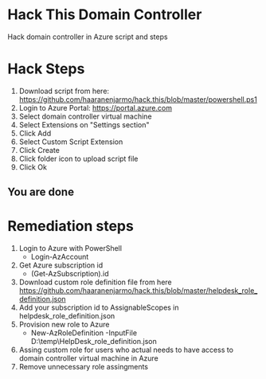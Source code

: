 # Hack This Domain Controller
Hack domain controller in Azure script and steps


# Hack Steps

1. Download script from here: https://github.com/haaranenjarmo/hack.this/blob/master/powershell.ps1
2. Login to Azure Portal: https://portal.azure.com
3. Select domain controller virtual machine
4. Select Extensions on "Settings section"
5. Click Add
6. Select Custom Script Extension
7. Click Create
8. Click folder icon to upload script file
9. Click Ok

## You are done

# Remediation steps

1. Login to Azure with PowerShell
    - Login-AzAccount
2. Get Azure subscription id
    - (Get-AzSubscription).id
3. Download custom role definition file from here https://github.com/haaranenjarmo/hack.this/blob/master/helpdesk_role_definition.json
4. Add your subscription id to AssignableScopes in helpdesk_role_definition.json
5. Provision new role to Azure
    - New-AzRoleDefinition -InputFile D:\temp\HelpDesk_role_definition.json
6. Assing custom role for users who actual needs to have access to domain controller virtual machine in Azure
7. Remove unnecessary role assingments
